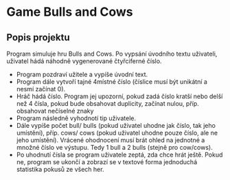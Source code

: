 # Game Bulls and Cows

## Popis projektu
Program simuluje hru Bulls and Cows. Po vypsání úvodního textu uživateli, uživatel hádá náhodně vygenerované čtyřciferné číslo. 

- Program pozdraví užitele a vypíše úvodní text.
- Program dále vytvoří tajné 4místné číslo (číslice musí být unikátní a nesmí začínat 0).
- Hráč hádá číslo. Program jej upozorní, pokud zadá číslo kratší nebo delší než 4 čísla, pokud bude obsahovat duplicity, začínat nulou, příp. obsahovat nečíselné znaky
- Program následně vyhodnotí tip uživatele.
- Dále vypíše počet bull/ bulls (pokud uživatel uhodne jak číslo, tak jeho umístění), příp. cows/ cows (pokud uživatel uhodne pouze číslo, ale ne jeho umístění). Vrácené ohodnocení musí brát ohled na jednotné a množné číslo ve výstupu. Tedy 1 bull a 2 bulls (stejně pro cow/cows).
- Po uhodnutí čísla se program uživatele zeptá, zda chce hrát ještě. Pokud ne, program se ukončí a zobrazí se v textové forma jednoduchá statistika pokusů ze všech her.
